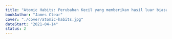 ```yaml
---
title: "Atomic Habits: Perubahan Kecil yang memberikan hasil luar biasa"
bookAuthor: "James Clear"
cover: "./cover/atomic-habits.jpg"
dateStart: "2021-04-14"
status: 2
---
```

